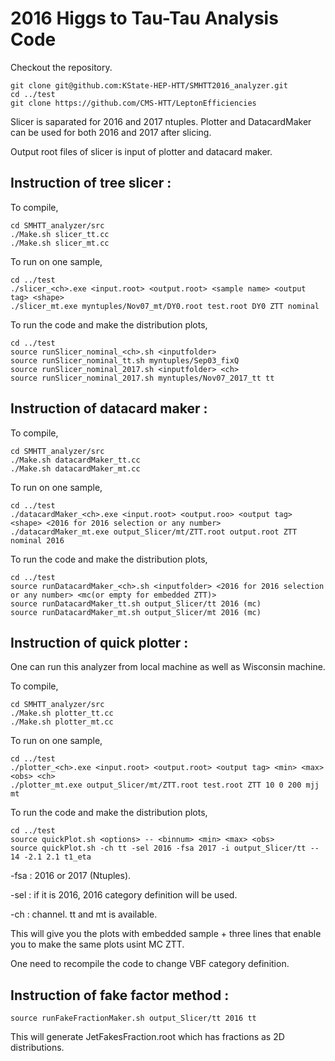 # 2016 Higgs to Tau-Tau Analysis Code

Checkout the repository.
```
git clone git@github.com:KState-HEP-HTT/SMHTT2016_analyzer.git
cd ../test
git clone https://github.com/CMS-HTT/LeptonEfficiencies 
```

Slicer is saparated for 2016 and 2017 ntuples. Plotter and DatacardMaker can be used for both 2016 and 2017 after slicing.

Output root files of slicer is input of plotter and datacard maker. 

## Instruction of tree slicer :

To compile,
```
cd SMHTT_analyzer/src
./Make.sh slicer_tt.cc 
./Make.sh slicer_mt.cc 
```

To run on one sample,

```
cd ../test
./slicer_<ch>.exe <input.root> <output.root> <sample name> <output tag> <shape>
./slicer_mt.exe myntuples/Nov07_mt/DY0.root test.root DY0 ZTT nominal
```

To run the code and make the distribution plots,

```
cd ../test
source runSlicer_nominal_<ch>.sh <inputfolder>
source runSlicer_nominal_tt.sh myntuples/Sep03_fixQ
source runSlicer_nominal_2017.sh <inputfolder> <ch>
source runSlicer_nominal_2017.sh myntuples/Nov07_2017_tt tt
```



## Instruction of datacard maker :

To compile,
```
cd SMHTT_analyzer/src
./Make.sh datacardMaker_tt.cc 
./Make.sh datacardMaker_mt.cc 
```

To run on one sample,

```
cd ../test
./datacardMaker_<ch>.exe <input.root> <output.roo> <output tag> <shape> <2016 for 2016 selection or any number>
./datacardMaker_mt.exe output_Slicer/mt/ZTT.root output.root ZTT nominal 2016
```

To run the code and make the distribution plots,

```
cd ../test
source runDatacardMaker_<ch>.sh <inputfolder> <2016 for 2016 selection or any number> <mc(or empty for embedded ZTT)> 
source runDatacardMaker_tt.sh output_Slicer/tt 2016 (mc)
source runDatacardMaker_mt.sh output_Slicer/mt 2016 (mc) 
```


## Instruction of quick plotter :
One can run this analyzer from local machine as well as Wisconsin machine. 

To compile,
```
cd SMHTT_analyzer/src
./Make.sh plotter_tt.cc 
./Make.sh plotter_mt.cc 
```

To run on one sample,
```
cd ../test
./plotter_<ch>.exe <input.root> <output.root> <output tag> <min> <max> <obs> <ch>
./plotter_mt.exe output_Slicer/mt/ZTT.root test.root ZTT 10 0 200 mjj mt
```


To run the code and make the distribution plots,

```
cd ../test
source quickPlot.sh <options> -- <binnum> <min> <max> <obs>
source quickPlot.sh -ch tt -sel 2016 -fsa 2017 -i output_Slicer/tt -- 14 -2.1 2.1 t1_eta 
```

-fsa : 2016 or 2017 (Ntuples).

-sel : if it is 2016, 2016 category definition will be used.

-ch : channel. tt and mt is available.

This will give you the plots with embedded sample + three lines that enable you to make the same plots usint MC ZTT.


One need to recompile the code to change VBF category definition.



## Instruction of fake factor method :

```
source runFakeFractionMaker.sh output_Slicer/tt 2016 tt
```

This will generate JetFakesFraction.root which has fractions as 2D distributions.

